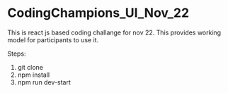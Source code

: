 # CodingChampions_UI_Nov_22
This is react js based coding challange for nov 22. This provides working model for participants to use it.

Steps:
1. git clone
2. npm install
3. npm run dev-start
